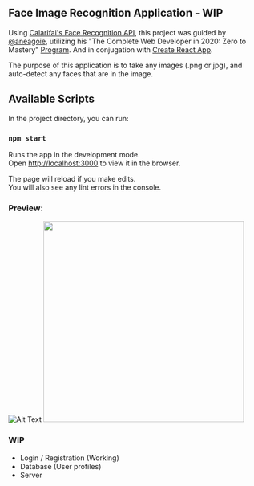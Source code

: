 ## Face Image Recognition Application - WIP

Using [Calarifai's Face Recognition API](https://www.clarifai.com/models/face-detection-image-recognition-model-a403429f2ddf4b49b307e318f00e528b-detection), this project was guided by [@aneagoie](https://github.com/aneagoie), utilizing his "The Complete Web Developer in 2020: Zero to Mastery" [Program](https://www.udemy.com/course/the-complete-web-developer-zero-to-mastery/). And in conjugation with [Create React App](https://github.com/facebook/create-react-app).

The purpose of this application is to take any images (.png or jpg), and auto-detect any faces that are in the image.


## Available Scripts

In the project directory, you can run:

### `npm start`

Runs the app in the development mode.<br />
Open [http://localhost:3000](http://localhost:3000) to view it in the browser.

The page will reload if you make edits.<br />
You will also see any lint errors in the console.


### Preview:
![Alt Text](https://media.giphy.com/media/mGPwms1DvPrrSzSK5v/giphy.gif)
<img src="https://user-images.githubusercontent.com/50973399/71714424-e739af00-2db1-11ea-9bd1-3433d8a31f3b.png" width="400">

### WIP
- Login / Registration (Working)
- Database (User profiles)
- Server


